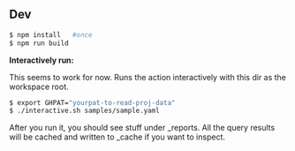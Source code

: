 ## Dev

```bash
$ npm install   #once
$ npm run build
```

**Interactively run:**  

This seems to work for now.  Runs the action interactively with this dir as the workspace root.

```bash
$ export GHPAT="yourpat-to-read-proj-data"
$ ./interactive.sh samples/sample.yaml
```

After you run it, you should see stuff under _reports.
All the query results will be cached and written to _cache if you want to inspect.
